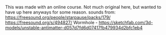 This was made with an online course. Not much original here, but wanted to have up here anyways for some reason.
sounds from:
https://freesound.org/people/starpause/packs/179/
https://freesound.org/s/494827/
Wormhole - https://sketchfab.com/3d-models/unstable-antimatter-d057d7fd6d07417fb479934d2bfc1eb4